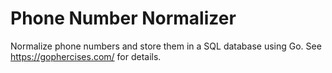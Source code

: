 # Phone Number Normalizer
Normalize phone numbers and store them in a SQL database using Go.
See https://gophercises.com/ for details.
